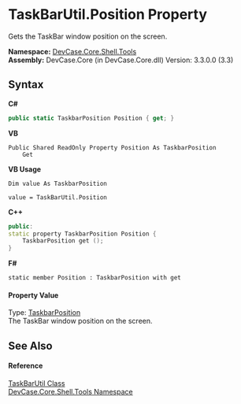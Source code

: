 # TaskBarUtil.Position Property 
 

Gets the TaskBar window position on the screen.

**Namespace:**&nbsp;<a href="N_DevCase_Core_Shell_Tools">DevCase.Core.Shell.Tools</a><br />**Assembly:**&nbsp;DevCase.Core (in DevCase.Core.dll) Version: 3.3.0.0 (3.3)

## Syntax

**C#**<br />
``` C#
public static TaskbarPosition Position { get; }
```

**VB**<br />
``` VB
Public Shared ReadOnly Property Position As TaskbarPosition
	Get
```

**VB Usage**<br />
``` VB Usage
Dim value As TaskbarPosition

value = TaskBarUtil.Position

```

**C++**<br />
``` C++
public:
static property TaskbarPosition Position {
	TaskbarPosition get ();
}
```

**F#**<br />
``` F#
static member Position : TaskbarPosition with get

```


#### Property Value
Type: <a href="T_DevCase_Core_Shell_TaskbarPosition">TaskbarPosition</a><br />The TaskBar window position on the screen.

## See Also


#### Reference
<a href="T_DevCase_Core_Shell_Tools_TaskBarUtil">TaskBarUtil Class</a><br /><a href="N_DevCase_Core_Shell_Tools">DevCase.Core.Shell.Tools Namespace</a><br />